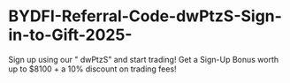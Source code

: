 # BYDFI-Referral-Code-dwPtzS-Sign-in-to-Gift-2025-
Sign up using our " dwPtzS" and start trading! Get a Sign-Up Bonus worth up to $8100 + a 10% discount on trading fees!
